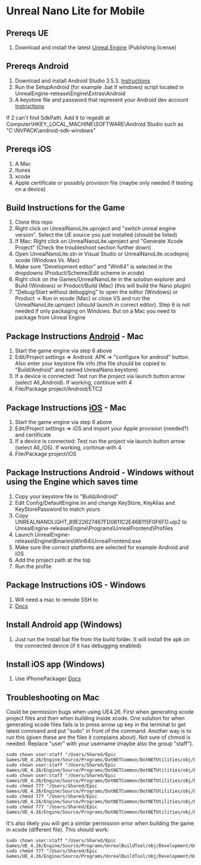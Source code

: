 # Unreal Nano Lite for Mobile

## Prereqs UE
1. Download and install the latest [Unreal Engine](https://www.unrealengine.com/en-US/download) (Publishing license)

## Prereqs Android
1. Download and install Android Studio 3.5.3. [Instructions](https://docs.unrealengine.com/en-US/Platforms/Mobile/Android/Setup/AndroidStudio/index.html)
2. Run the SetupAndroid (for example .bat if windows) script located in UnrealEngine-release\Engine\Extras\Android
3. A keystore file and password that represent your Android dev account [Instructions](https://docs.unrealengine.com/en-US/Platforms/Mobile/Android/DistributionSigning/index.html)

If 2 can't find SdkPath. Add it to regedit at Computer\HKEY_LOCAL_MACHINE\SOFTWARE\Android Studio such as "C:\NVPACK\android-sdk-windows"

## Prereqs iOS
1. A Mac
2. Itunes
3. xcode
4. Apple certificate or possibly provision file (maybe only needed if testing on a device)

## Build Instructions for the Game
1. Clone this repo
2. Right click on UnrealNanoLite.uproject and "switch unreal engine version". Select the UE source you just installed (should be listed)
3. If Mac: Right click on UnrealNanoLite.uproject and "Generate Xcode Project" (Check the troubleshoot section further down)
4. Open UnrealNanoLite.sln in Visual Studio or UnrealNanoLite.xcodeproj xcode (Windows Vs. Mac)
5. Make sure "Development editor" and "Win64" is selected in the dropdowns (Product/Scheme/Edit scheme in xcode)
6. Right click on the Games/UnrealNanoLite in the solution explorer and Build (Windows) or Product/Build (Mac) (this will build the Nano plugin)
7. "Debug/Start without debugging" to open the editor (Windows) or Product -> Run in xcode (Mac) or close VS and run the UnrealNanoLite.uproject (should launch in correct editor). Step 6 is not needed if only packaging on Windows. But on a Mac you need to package from Unreal Engine

## Package Instructions [Android](https://docs.unrealengine.com/en-US/Platforms/Mobile/Android/PackagingAndroidProject/index.html) - Mac
1. Start the game engine via step 6 above
2. Edit/Project settings => Android. APK => "configure for android" button. Also enter your keystore file info (the file should be copied to "Build/Android" and named UnrealNano.keystore)
3. If a device is connected: Test run the project via launch button arrow (select All_Android). If working, continue with 4
4. File/Package project/Android/ETC2

## Package Instructions [iOS](https://docs.unrealengine.com/en-US/Platforms/Mobile/iOS/PackagingiOSProject/index.html) - Mac
1. Start the game engine via step 6 above
2. Edit/Project settings => iOS and import your Apple provision (needed?) and certificate
3. If a device is connected: Test run the project via launch button arrow (select All_iOS). If working, continue with 4
4. File/Package project/iOS

## Package Instructions Android - Windows without using the Engine which saves time
1. Copy your keystore file to "Build/Android"
2. Edit Config/DefaultEngine.ini and change KeyStore, KeyAlias and KeyStorePassword to match yours
3. Copy UNREALNANOLIGHT_89E22627467FD0611C2E46B115F0F6FD.ulp2 to UnrealEngine-release\Engine\Programs\UnrealFrontend\Profiles
4. Launch UnrealEngine-release\Engine\Binaries\Win64\UnrealFrontend.exe
5. Make sure the correct platforms are selected for example Android and iOS
6. Add the project path at the top
7. Run the profile

## Package Instructions iOS - Windows
1. Will need a mac to remote SSH to
2. [Docs](https://docs.unrealengine.com/en-US/Platforms/Mobile/iOS/Windows/index.html)

## Install Android app (Windows)
1. Just run the Install bat file from the build folder. It will install the apk on the connected device (if it has debugging enabled)

## Install iOS app (Windows)
1. Use iPhonePackager [Docs](https://docs.unrealengine.com/en-US/Platforms/Mobile/iOS/iPhonePackager/index.html)

## Troubleshooting on Mac
Could be permission bugs when using UE4.26. First when generating xcode project files and then when building inside xcode. One solution for when generating xcode files fails is to press arrow up key in the terminal to get latest command and put "sudo" in front of the command. Another way is to run this (given these are the files it complains about). Not sure of chmod is needed.
Replace "user" with your username (maybe also the group "staff").

```
sudo chown user:staff "/Users/Shared/Epic Games/UE_4.26/Engine/Source/Programs/DotNETCommon/DotNETUtilities/obj/Development/DotNETUtilities.dll"
sudo chown user:staff "/Users/Shared/Epic Games/UE_4.26/Engine/Source/Programs/DotNETCommon/DotNETUtilities/obj/Development/DotNETUtilities.pdb"
sudo chown user:staff "/Users/Shared/Epic Games/UE_4.26/Engine/Source/Programs/DotNETCommon/DotNETUtilities/obj/Development/DotNETUtilities.csproj.FilesWrittenAbsolute.txt"
sudo chmod 777 "/Users/Shared/Epic Games/UE_4.26/Engine/Source/Programs/DotNETCommon/DotNETUtilities/obj/Development/DotNETUtilities.dll"
sudo chmod 777 "/Users/Shared/Epic Games/UE_4.26/Engine/Source/Programs/DotNETCommon/DotNETUtilities/obj/Development/DotNETUtilities.pdb"
sudo chmod 777 "/Users/Shared/Epic Games/UE_4.26/Engine/Source/Programs/DotNETCommon/DotNETUtilities/obj/Development/DotNETUtilities.csproj.FilesWrittenAbsolute.txt"
```

It's also likely you will get a similar permission error when building the game in xcode (different file). This should work:

```
sudo chown user:staff "/Users/Shared/Epic Games/UE_4.26/Engine/Source/Programs/UnrealBuildTool/obj/Development/UnrealBuildTool.csproj.FilesWrittenAbsolute.txt"
sudo chmod 777 "/Users/Shared/Epic Games/UE_4.26/Engine/Source/Programs/UnrealBuildTool/obj/Development/UnrealBuildTool.csproj.FilesWrittenAbsolute.txt"
```